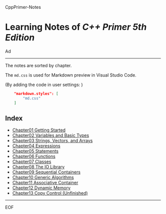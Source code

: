 CppPrimer-Notes

Learning Notes of *C++ Primer 5th Edition*
==================================================

Ad

--------------------------------------------------

The notes are sorted by chapter.

The `md.css` is used for Markdown preview in Visual Studio Code.

(By adding the code in user settings: )

```json
    "markdown.styles": [
        "md.css"
    ]
```

Index
--------------------------------------------------

 - [Chapter01 Getting Started](https://github.com/Ad147/CppPrimer-Notes/blob/master/CppPrimerCh01.md)
 - [Chapter02 Variables and Basic Types](https://github.com/Ad147/CppPrimer-Notes/blob/master/CppPrimerCh02.md)
 - [Chapter03 Strings, Vectors, and Arrays](https://github.com/Ad147/CppPrimer-Notes/blob/master/CppPrimerCh03.md)
 - [Chapter04 Expressions](https://github.com/Ad147/CppPrimer-Notes/blob/master/CppPrimerCh04.md)
 - [Chapter05 Statements](https://github.com/Ad147/CppPrimer-Notes/blob/master/CppPrimerCh05.md)
 - [Chapter06 Functions](https://github.com/Ad147/CppPrimer-Notes/blob/master/CppPrimerCh06.md)
 - [Chapter07 Classes](https://github.com/Ad147/CppPrimer-Notes/blob/master/CppPrimerCh07.md)
 - [Chapter08 The IO Library](https://github.com/Ad147/CppPrimer-Notes/blob/master/CppPrimerCh08.md)
 - [Chapter09 Sequential Containers](https://github.com/Ad147/CppPrimer-Notes/blob/master/CppPrimerCh09.md)
 - [Chapter10 Generic Algorithms](https://github.com/Ad147/CppPrimer-Notes/blob/master/CppPrimerCh10.md)
 - [Chapter11 Associative Container](https://github.com/Ad147/CppPrimer-Notes/blob/master/CppPrimerCh11.md)
 - [Chapter12 Dynamic Memory](https://github.com/Ad147/CppPrimer-Notes/blob/master/CppPrimerCh12.md)
 - [Chapter13 Copy Control (Unfinished)](https://github.com/Ad147/CppPrimer-Notes/blob/master/CppPrimerCh13.md)

--------------------------------------------------

EOF
